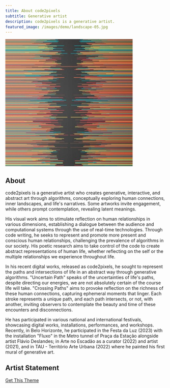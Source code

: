 ```yaml
---
title: About code2pixels
subtitle: Generative artist
description: code2pixels is a generative artist.
featured_image: /images/demo/landscape-05.jpg
---
```


![](/images/about/code2pixels_tumblr.jpg)

## About


code2pixels is a generative artist who creates generative, interactive, and abstract art through algorithms, conceptually exploring human connections, inner landscapes, and life's narratives. Some artworks invite engagement, while others prompt contemplation, revealing latent meanings.

His visual work aims to stimulate reflection on human relationships in various dimensions, establishing a dialogue between the audience and computational systems through the use of real-time technologies. Through code writing, he seeks to represent and promote more present and conscious human relationships, challenging the prevalence of algorithms in our society. His poetic research aims to take control of the code to create abstract representations of human life, whether reflecting on the self or the multiple relationships we experience throughout life.

In his recent digital works, released as code2pixels, he sought to represent the paths and intersections of life in an abstract way through generative algorithms. "Uncertain Path" speaks of the uncertainties of life's paths, despite directing our energies, we are not absolutely certain of the course life will take. "Crossing Paths" aims to provoke reflection on the richness of these human connections, capturing ephemeral moments that linger. Each stroke represents a unique path, and each path intersects, or not, with another, inviting observers to contemplate the beauty and time of these encounters and disconnections.

He has participated in various national and international festivals, showcasing digital works, installations, performances, and workshops. Recently, in Belo Horizonte, he participated in the Festa da Luz (2023) with the installation "Fluxo" in the Metro tunnel of Praça da Estação alongside artist Flávio Deslandes; in Arte no Escadão as a curator (2022) and artist (2021), and in TAU - Território Arte Urbana (2022) where he painted his first mural of generative art.

## Artist Statement


<a href="https://jekyllthemes.io/theme/board-portfolio-jekyll-theme" class="button button--large">Get This Theme</a>